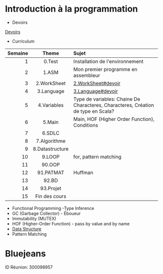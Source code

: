 # Introduction à la programmation

* Devoirs

[Devoirs](DEVOIRS.md)

* Curriculum

| Semaine    | Theme             | Sujet                                                |
|-----------:|:-----------------:|:-----------------------------------------------------|  
| 1          |  0.Test           | Installation de l'environnement                      |
| 2          |  1.ASM            | Mon premier programme en assembleur                  |
| 3          |  2.WorkSheet      | [2.WorkSheet#devoir](2.WorkSheet#devoir)             |
| 4          |  3.Language       | [3.Language#devoir](3.Language#devoir)               |
| 5          |  4.Variables      | Type de variables: Chaine De Characteres, Characteres, Création de type en Scala? |
| 6          |  5.Main           | Main, HOF (Higher Order Function), Conditions                                     |
| 7          |  6.SDLC           |                                                      |
| 8          |  7.Algorithme     |                                                      |
| 9          |  8.Datastructure  |                                                      |
|10          |  9.LOOP           | for, pattern matching                                |
|11          | 90.OOP            |                                                      |
|12          | 91.PATMAT         | Huffman                                              |
|13          | 92.BD             |                                                      |
|14          | 93.Projet         |                                                      |
|15          | Fin des cours     |                                                      |


- Functional Programming
-Type Inference
- GC (Garbage Collector) - Éboueur
- Immutability (MUTEX)
- HOF (Higher-Order Function) - pass by value and by name
- [Data Structure](https://twitter.github.io/scala_school/collections.html)
- Pattern Matching


# Bluejeans

ID Réunion: 300098957
